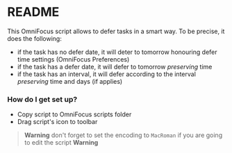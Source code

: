 # README #

This OmniFocus script allows to defer tasks in a smart way. To be precise, it does the following:

- if the task has no defer date, it will deter to tomorrow honouring defer time settings (OmniFocus Preferences)
- if the task has a defer date, it will defer to tomorrow *preserving* time
- if the task has an interval, it will defer according to the interval *preserving* time and days (if applies)

### How do I get set up? ###

- Copy script to OmniFocus scripts folder
- Drag script's icon to toolbar

>**Warning** don't forget to set the encoding to `MacRoman` if you are going to edit the script **Warning**
